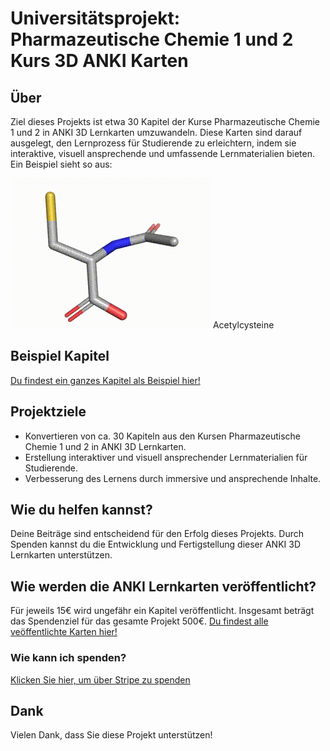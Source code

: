 # Universitätsprojekt: Pharmazeutische Chemie 1 und 2 Kurs 3D ANKI Karten

## Über
Ziel dieses Projekts ist etwa 30 Kapitel der Kurse Pharmazeutische Chemie 1 und 2 in ANKI 3D Lernkarten umzuwandeln. Diese Karten sind darauf ausgelegt, den Lernprozess für Studierende zu erleichtern, indem sie interaktive, visuell ansprechende und umfassende Lernmaterialien bieten. Ein Beispiel sieht so aus:

<img src="/acetylcysteine.gif">
Acetylcysteine

## Beispiel Kapitel

<a href="https://github.com/pasher33/pharmchem12/tree/main/karten">
Du findest ein ganzes Kapitel als Beispiel hier!
</a>

## Projektziele
- Konvertieren von ca. 30 Kapiteln aus den Kursen Pharmazeutische Chemie 1 und 2 in ANKI 3D Lernkarten.
- Erstellung interaktiver und visuell ansprechender Lernmaterialien für Studierende.
- Verbesserung des Lernens durch immersive und ansprechende Inhalte.

## Wie du helfen kannst?
Deine Beiträge sind entscheidend für den Erfolg dieses Projekts. Durch Spenden kannst du die Entwicklung und Fertigstellung dieser ANKI 3D Lernkarten unterstützen.

## Wie werden die ANKI Lernkarten veröffentlicht?
Für jeweils 15€ wird ungefähr ein Kapitel veröffentlicht. Insgesamt beträgt das Spendenziel für das gesamte Projekt 500€. <a href="https://github.com/pasher33/pharmchem12/tree/main/karten">Du findest alle veöffentlichte Karten hier!</a>

### Wie kann ich spenden?
[Klicken Sie hier, um über Stripe zu spenden](https://pasher33.github.io/pharmchem12/)

## Dank
Vielen Dank, dass Sie diese Projekt unterstützen!
